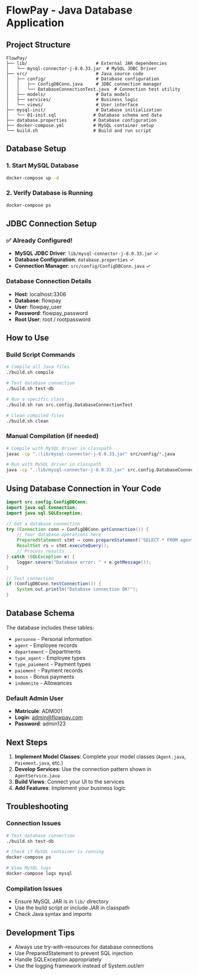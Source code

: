 # FlowPay - Java Database Application

## Project Structure

```
FlowPay/
├── lib/                          # External JAR dependencies
│   └── mysql-connector-j-8.0.33.jar  # MySQL JDBC Driver
├── src/                          # Java source code
│   ├── config/                   # Database configuration
│   │   ├── ConfigDBConn.java     # JDBC connection manager
│   │   └── DatabaseConnectionTest.java  # Connection test utility
│   ├── models/                   # Data models
│   ├── services/                 # Business logic
│   └── views/                    # User interface
├── mysql-init/                   # Database initialization
│   └── 01-init.sql              # Database schema and data
├── database.properties          # Database configuration
├── docker-compose.yml           # MySQL container setup
└── build.sh                     # Build and run script
```

## Database Setup

### 1. Start MySQL Database
```bash
docker-compose up -d
```

### 2. Verify Database is Running
```bash
docker-compose ps
```

## JDBC Connection Setup

### ✅ Already Configured!
- **MySQL JDBC Driver**: `lib/mysql-connector-j-8.0.33.jar` ✓
- **Database Configuration**: `database.properties` ✓
- **Connection Manager**: `src/config/ConfigDBConn.java` ✓

### Database Connection Details
- **Host**: localhost:3306
- **Database**: flowpay
- **User**: flowpay_user
- **Password**: flowpay_password
- **Root User**: root / rootpassword

## How to Use

### Build Script Commands
```bash
# Compile all Java files
./build.sh compile

# Test database connection
./build.sh test-db

# Run a specific class
./build.sh run src.config.DatabaseConnectionTest

# Clean compiled files
./build.sh clean
```

### Manual Compilation (if needed)
```bash
# Compile with MySQL driver in classpath
javac -cp ".:lib/mysql-connector-j-8.0.33.jar" src/config/*.java

# Run with MySQL driver in classpath
java -cp ".:lib/mysql-connector-j-8.0.33.jar" src.config.DatabaseConnectionTest
```

## Using Database Connection in Your Code

```java
import src.config.ConfigDBConn;
import java.sql.Connection;
import java.sql.SQLException;

// Get a database connection
try (Connection conn = ConfigDBConn.getConnection()) {
    // Your database operations here
    PreparedStatement stmt = conn.prepareStatement("SELECT * FROM agent");
    ResultSet rs = stmt.executeQuery();
    // Process results...
} catch (SQLException e) {
    logger.severe("Database error: " + e.getMessage());
}

// Test connection
if (ConfigDBConn.testConnection()) {
    System.out.println("Database connection OK!");
}
```

## Database Schema

The database includes these tables:
- `personne` - Personal information
- `agent` - Employee records
- `departement` - Departments
- `type_agent` - Employee types
- `type_paiement` - Payment types
- `paiement` - Payment records
- `bonus` - Bonus payments
- `indemnite` - Allowances

### Default Admin User
- **Matricule**: ADM001
- **Login**: admin@flowpay.com
- **Password**: admin123

## Next Steps

1. **Implement Model Classes**: Complete your model classes (`Agent.java`, `Paiement.java`, etc.)
2. **Develop Services**: Use the connection pattern shown in `AgentService.java`
3. **Build Views**: Connect your UI to the services
4. **Add Features**: Implement your business logic

## Troubleshooting

### Connection Issues
```bash
# Test database connection
./build.sh test-db

# Check if MySQL container is running
docker-compose ps

# View MySQL logs
docker-compose logs mysql
```

### Compilation Issues
- Ensure MySQL JAR is in `lib/` directory
- Use the build script or include JAR in classpath
- Check Java syntax and imports

## Development Tips

- Always use try-with-resources for database connections
- Use PreparedStatement to prevent SQL injection
- Handle SQLException appropriately
- Use the logging framework instead of System.out/err